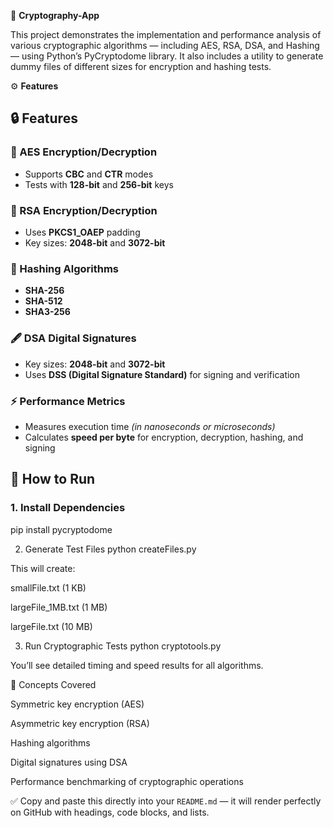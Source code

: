 🔐 **Cryptography-App**

This project demonstrates the implementation and performance analysis of various cryptographic algorithms — including AES, RSA, DSA, and Hashing — using Python’s PyCryptodome library.
It also includes a utility to generate dummy files of different sizes for encryption and hashing tests.

⚙️ **Features**

## 🔒 Features

### 🧩 AES Encryption/Decryption
- Supports **CBC** and **CTR** modes  
- Tests with **128-bit** and **256-bit** keys  

### 🔑 RSA Encryption/Decryption
- Uses **PKCS1_OAEP** padding  
- Key sizes: **2048-bit** and **3072-bit**  

### 🧮 Hashing Algorithms
- **SHA-256**  
- **SHA-512**  
- **SHA3-256**  

### 🖋️ DSA Digital Signatures
- Key sizes: **2048-bit** and **3072-bit**  
- Uses **DSS (Digital Signature Standard)** for signing and verification  

### ⚡ Performance Metrics
- Measures execution time *(in nanoseconds or microseconds)*  
- Calculates **speed per byte** for encryption, decryption, hashing, and signing  

## 🚀 How to Run

### 1. Install Dependencies
pip install pycryptodome

2. Generate Test Files
python createFiles.py

This will create:

smallFile.txt (1 KB)

largeFile_1MB.txt (1 MB)

largeFile.txt (10 MB)

3. Run Cryptographic Tests
python cryptotools.py

You’ll see detailed timing and speed results for all algorithms.

🧠 Concepts Covered

Symmetric key encryption (AES)

Asymmetric key encryption (RSA)

Hashing algorithms

Digital signatures using DSA

Performance benchmarking of cryptographic operations


✅ Copy and paste this directly into your `README.md` — it will render perfectly on GitHub with headings, code blocks, and lists.

